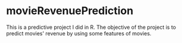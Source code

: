 # movieRevenuePrediction
This is a predictive project I did in R. The objective of the project is to predict movies' revenue by using some features of movies. 
